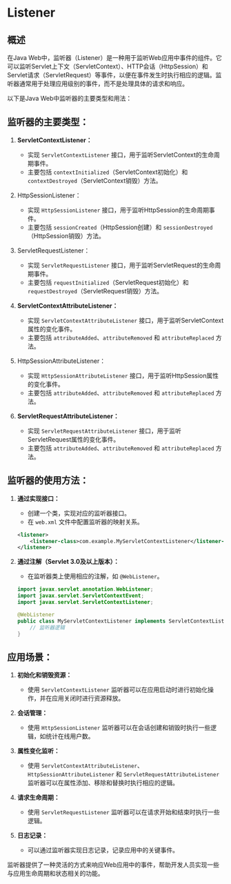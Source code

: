 # Listener

## 概述

在Java Web中，监听器（Listener）是一种用于监听Web应用中事件的组件。它可以监听Servlet上下文（ServletContext）、HTTP会话（HttpSession）和Servlet请求（ServletRequest）等事件，以便在事件发生时执行相应的逻辑。监听器通常用于处理应用级别的事件，而不是处理具体的请求和响应。

以下是Java Web中监听器的主要类型和用法：

## 监听器的主要类型：

1. **ServletContextListener：**
   - 实现 `ServletContextListener` 接口，用于监听ServletContext的生命周期事件。
   - 主要包括 `contextInitialized`（ServletContext初始化）和 `contextDestroyed`（ServletContext销毁）方法。

2. HttpSessionListener：
   - 实现 `HttpSessionListener` 接口，用于监听HttpSession的生命周期事件。
   - 主要包括 `sessionCreated`（HttpSession创建）和 `sessionDestroyed`（HttpSession销毁）方法。

3. ServletRequestListener：
   - 实现 `ServletRequestListener` 接口，用于监听ServletRequest的生命周期事件。
   - 主要包括 `requestInitialized`（ServletRequest初始化）和 `requestDestroyed`（ServletRequest销毁）方法。

4. ****ServletContextAttributeListener**：**
   - 实现 `ServletContextAttributeListener` 接口，用于监听ServletContext属性的变化事件。
   - 主要包括 `attributeAdded`、`attributeRemoved` 和 `attributeReplaced` 方法。

5. HttpSessionAttributeListener：
   - 实现 `HttpSessionAttributeListener` 接口，用于监听HttpSession属性的变化事件。
   - 主要包括 `attributeAdded`、`attributeRemoved` 和 `attributeReplaced` 方法。

6. ****ServletRequestAttributeListener**：**
   - 实现 `ServletRequestAttributeListener` 接口，用于监听ServletRequest属性的变化事件。
   - 主要包括 `attributeAdded`、`attributeRemoved` 和 `attributeReplaced` 方法。

## 监听器的使用方法：

1. **通过实现接口：**
   - 创建一个类，实现对应的监听器接口。
   - 在 `web.xml` 文件中配置监听器的映射关系。

   ```xml
   <listener>
       <listener-class>com.example.MyServletContextListener</listener-class>
   </listener>
   ```

2. **通过注解（Servlet 3.0及以上版本）：**
   - 在监听器类上使用相应的注解，如 `@WebListener`。

   ```java
   import javax.servlet.annotation.WebListener;
   import javax.servlet.ServletContextEvent;
   import javax.servlet.ServletContextListener;
   
   @WebListener
   public class MyServletContextListener implements ServletContextListener {
       // 监听器逻辑
   }
   ```

## 应用场景：

1. **初始化和销毁资源：**
   - 使用 `ServletContextListener` 监听器可以在应用启动时进行初始化操作，并在应用关闭时进行资源释放。

2. **会话管理：**
   - 使用 `HttpSessionListener` 监听器可以在会话创建和销毁时执行一些逻辑，如统计在线用户数。

3. **属性变化监听：**
   - 使用 `ServletContextAttributeListener`、`HttpSessionAttributeListener` 和 `ServletRequestAttributeListener` 监听器可以在属性添加、移除和替换时执行相应的逻辑。

4. **请求生命周期：**
   - 使用 `ServletRequestListener` 监听器可以在请求开始和结束时执行一些逻辑。

5. **日志记录：**
   - 可以通过监听器实现日志记录，记录应用中的关键事件。

监听器提供了一种灵活的方式来响应Web应用中的事件，帮助开发人员实现一些与应用生命周期和状态相关的功能。
